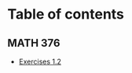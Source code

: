 # Table of contents

## MATH 376

* [Exercises 1.2 ](https://github.com/HatefDastour/Python/blob/master/MATH376/Exercises_1_2.ipynb)
